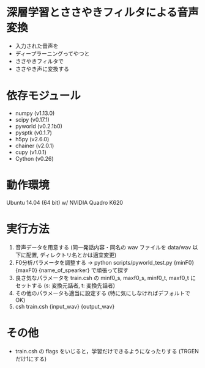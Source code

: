 # 深層学習とささやきフィルタによる音声変換
 * 入力された音声を
 * ディープラーニングってやつと
 * ささやきフィルタで
 * ささやき声に変換する

# 依存モジュール
 * numpy (v1.13.0)
 * scipy (v0.17.1)
 * pyworld (v0.2.1b0)
 * pysptk (v0.1.7)
 * h5py (v2.6.0)
 * chainer (v2.0.1)
 * cupy (v1.0.1)
 * Cython (v0.26)

# 動作環境
Ubuntu 14.04 (64 bit) w/ NVIDIA Quadro K620

# 実行方法
 1. 音声データを用意する (同一発話内容・同名の wav ファイルを data/wav 以下に配置, ディレクトリ名とかは適宜変更)
 2. F0分析パラメータを調整する → python scripts/pyworld_test.py {minF0} {maxF0} {name_of_spearker} で頑張って探す
 3. 良さ気なパラメータを train.csh の minf0_s, maxf0_s, minf0_t, maxf0_t にセットする (s: 変換元話者, t: 変換先話者)
 4. その他のパラメータも適当に設定する (特に気にしなければデフォルトでOK)
 5. csh train.csh {input_wav} {output_wav}

# その他
 * train.csh の flags をいじると，学習だけできるようになったりする (TRGENだけ1にする)

